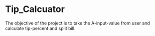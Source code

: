 # Tip_Calcuator
The objective of the project is to take the A-input-value from user and calculate  tip-percent and split bill.
